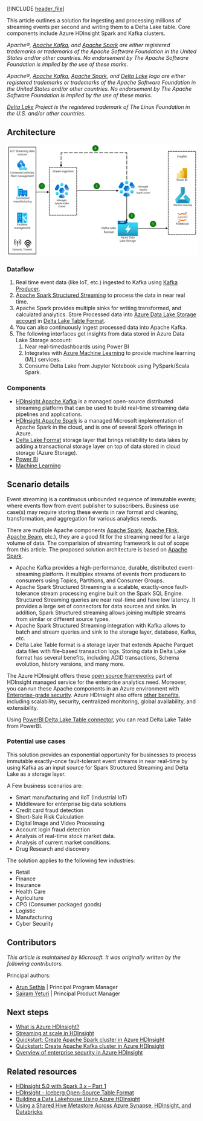 [!INCLUDE [header_file](../../../includes/sol-idea-header.md)]

This article outlines a solution for ingesting and processing millions of streaming events per second and writing them to a Delta Lake table. Core components include Azure HDInsight Spark and Kafka clusters.

*Apache®, [Apache Kafka](https://kafka.apache.org), and [Apache Spark](https://spark.apache.org) are either registered trademarks or trademarks of the Apache Software Foundation in the United States and/or other countries. No endorsement by The Apache Software Foundation is implied by the use of these marks.*


*Apache®, [Apache Kafka](https://kafka.apache.org), [Apache Spark](https://spark.apache.org), and [Delta Lake](/azure/databricks/delta/) logo are either registered trademarks or trademarks of the Apache Software Foundation in the United States and/or other countries. No endorsement by The Apache Software Foundation is implied by the use of these marks.*

*[Delta Lake](https://delta.io/) Project is the registered trademark of The Linux Foundation in the U.S. and/or other countries.*

## Architecture

![Architecture diagram that shows how streaming data is ingested and processed using Apache Spark Structured Streaming in an Azure environment and then store them in Delta Lake Table format for the user consumption.](../media/hdinsight-kafka-spark-deltalake.png)


### Dataflow

1. Real time event data (like IoT, etc.) ingested to Kafka using [Kafka Producer](https://kafka.apache.org/documentation/#producerapi).
1. [Apache Spark Structured Streaming](https://spark.apache.org/docs/latest/structured-streaming-programming-guide.html) to process the data in near real time.
1. Apache Spark provides multiple sinks for writing transformed, and calculated analytics. Store Processed data into [Azure Data Lake Storage account](https://azure.microsoft.com/services/storage/data-lake-storage) in [Delta Lake Table Format](https://delta.io/).
1. You can also continuously ingest processed data into Apache Kafka. 
1. The following interfaces get insights from data stored in Azure Data Lake Storage account:
   1. Near real-timedashboards using Power BI
   1. Integrates with [Azure Machine Learning](https://azure.microsoft.com/services/machine-learning) to provide machine learning (ML) services. 
   1. Consume Delta Lake from Jupyter Notebook using PySpark/Scala Spark.

### Components

- [HDInsight Apache Kafka](https://learn.microsoft.com/en-us/azure/hdinsight/kafka/apache-kafka-introduction) is a managed open-source distributed streaming platform that can be used to build real-time streaming data pipelines and applications.
- [HDInsight Apache Spark](https://learn.microsoft.com/en-us/azure/hdinsight/spark/apache-spark-overview) is a managed Microsoft implementation of Apache Spark in the cloud, and is one of several Spark offerings in Azure.
- [Delta Lake Format](https://delta.io/) storage layer that brings reliability to data lakes by adding a transactional storage layer on top of data stored in cloud storage (Azure Storage).
- [Power BI](https://powerbi.microsoft.com)
- [Machine Learning](/azure/hdinsight/hadoop/apache-hadoop-deep-dive-advanced-analytics#machine-learning-and-apache-spark)

## Scenario details

Event streaming is a continuous unbounded sequence of immutable events; where events flow from event publisher to subscribers. Business use case(s) may require storing these events in raw format and cleaning, transformation, and aggregation for various analytics needs.

There are multiple Apache components [Apache Spark](https://spark.apache.org/), [Apache Flink](https://flink.apache.org/), [Apache Beam](https://beam.apache.org/), etc.), they are a good fit for the streaming need for a large volume of data. The comparision of streaming framework is out of scope from this article. The proposed solution architecture is based on [Apache Spark](https://spark.apache.org/).

- Apache Kafka provides a high-performance, durable, distributed event-streaming platform. It multiplex streams of events from producers to consumers using Topics, Partitions, and Consumer Groups.
- Apache Spark Structured Streaming is a scalable, exactly-once fault-tolerance stream processing engine built on the Spark SQL Engine. Structured Streaming queries are near real-time and have low latency. It provides a large set of connectors for data sources and sinks. In addition, Spark Structured streaming allows joining multiple streams from similar or different source types.
- Apache Spark Structured Streaming integration with Kafka allows to batch and stream queries and sink to the storage layer, database, Kafka, etc.
- Delta Lake Table format is a storage layer that extends Apache Parquet data files with file-based transaction logs. Storing data in Delta Lake format has several benefits, including ACID transactions, Schema evolution, history versions, and many more.

The Azure HDInsight offers these [open source frameworks](/azure/hdinsight/hdinsight-5x-component-versioning) part of HDInsight managed service for the enterprise analytics need. Moreover, you can run these Apache components in an Azure environment with [Enterprise-grade security](/azure/hdinsight/domain-joined/hdinsight-security-overview). Azure HDInsight also offers [other benefits](/azure/hdinsight/hdinsight-overview#why-should-i-use-azure-hdinsight), including scalability, security, centralized monitoring, global availability, and extensibility.

Using [PowerBI Delta Lake Table connector](https://github.com/delta-io/delta/tree/master/connectors/powerbi), you can read Delta Lake Table from PowerBI.

### Potential use cases

This solution provides an exponential opportunity for businesses to process immutable exactly-once fault-tolerant event streams in near real-time by using Kafka as an input source for Spark Structured Streaming and Delta Lake as a storage layer.

A Few business scenarios are:

- Smart manufacturing and IIoT (Industrial IoT)
- Middleware for enterprise big data solutions
- Credit card fraud detection 
- Short-Sale Risk Calculation
- Digital Image and Video Processing
- Account login fraud detection
- Analysis of real-time stock market data.
- Analysis of current market conditions.
- Drug Research and discovery

The solution applies to the following few industries:

- Retail
- Finance
- Insurance
- Health Care
- Agriculture
- CPG (Consumer packaged goods)
- Logistic
- Manufacturing
- Cyber Security

## Contributors

*This article is maintained by Microsoft. It was originally written by the following contributors.*

Principal authors:

- [Arun Sethia](https://www.linkedin.com/in/arun-sethia-0a91aa5/) | Principal Program Manager 
- [Sairam Yeturi](https://www.linkedin.com/in/sairam-y-78a4202a/) | Principal Product Manager

## Next steps

- [What is Azure HDInsight?](/azure/hdinsight/hdinsight-overview)
- [Streaming at scale in HDInsight](/azure/hdinsight/hdinsight-streaming-at-scale-overview)
- [Quickstart: Create Apache Spark cluster in Azure HDInsight](/azure/hdinsight/spark/apache-spark-jupyter-spark-sql-use-portal)
- [Quickstart: Create Apache Kafka cluster in Azure HDInsight](/azure/hdinsight/kafka/apache-kafka-get-started)
- [Overview of enterprise security in Azure HDInsight](/azure/hdinsight/domain-joined/hdinsight-security-overview)


## Related resources

- [HDInsight 5.0 with Spark 3.x – Part 1](https://techcommunity.microsoft.com/t5/analytics-on-azure-blog/hdinsight-5-0-with-spark-3-x-part-1/ba-p/3777416)
- [HDInsight - Iceberg Open-Source Table Format](https://techcommunity.microsoft.com/t5/analytics-on-azure-blog/hdinsight-iceberg-open-source-table-format/ba-p/3754126)	
- [Building a Data Lakehouse Using Azure HDInsight](https://murggu.medium.com/building-a-data-lakehouse-using-azure-hdinsight-d41f7c3547d8)
- [Using a Shared Hive Metastore Across Azure Synapse, HDInsight, and Databricks](https://murggu.medium.com/using-a-shared-hive-metastore-across-azure-synapse-hdinsight-and-databricks-72c53acda778)

